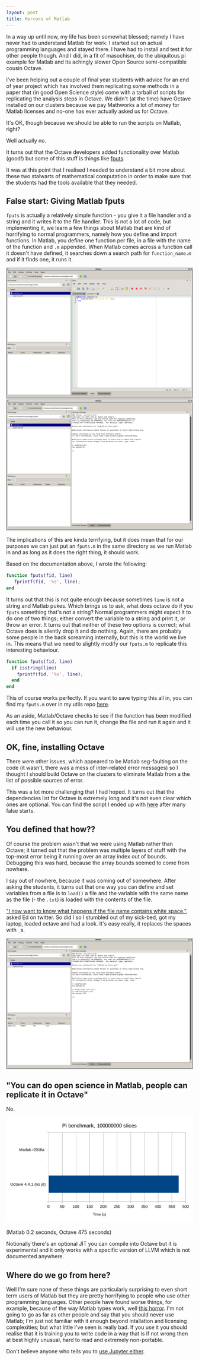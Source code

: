 ```yaml
---
layout: post
title: Horrors of Matlab
---
```


In a way up until now, my life has been somewhat blessed; namely I have never had to understand Matlab for work.  I started out on actual programming languages and stayed there.  I have had to install and test it for other people though.  And I did, in a fit of masochism, do the ubiquitous pi example for Matlab and its achingly slower Open Source semi-compatible cousin Octave.

I've been helping out a couple of final year students with advice for an end of year project which has involved them replicating some methods in a paper that (in good Open Science style) come with a tarball of scripts for replicating the analysis steps in Octave.  We didn't (at the time) have Octave installed on our clusters because we pay Mathworks a lot of money for Matlab licenses and no-one has ever actually asked us for Octave.

It's OK, though because we should be able to run the scripts on Matlab, right?

Well actually no.

It turns out that the Octave developers added functionality over Matlab (good!) but some of this stuff is things like [fputs](http://octave.org/doc/v4.0.0/Simple-Output.html).

It was at this point that I realised I needed to understand a bit more about these two stalwarts of mathematical computation in order to make sure that the students had the tools available that they needed.

False start: Giving Matlab fputs
--------------------------------

`fputs` is actually a relatively simple function - you give it a file handler and a string and it writes it to the file handler.  This is not a lot of code, but implementing it, we learn a few things about Matlab that are kind of horrifying to normal programmers, namely how you define and import functions.  In Matlab, you define one function per file, in a file with the name of the function and `.m` appended.  When Matlab comes across a function call it doesn't have defined, it searches down a search path for `function_name.m` and if it finds one, it runs it.  

![octave loading a function from disk](/images/octave_function0.png)
![octave loading a function from disk](/images/octave_function1.png)

The implications of this are kinda terrifying, but it does mean that for our purposes we can just put an `fputs.m` in the same directory as we run Matlab in and as long as it does the right thing, it should work.

Based on the documentation above, I wrote the following:

```matlab
function fputs(fid, line)
   fprintf(fid, '%s', line);
end

```

It turns out that this is not quite enough because sometimes `line` is not a string and Matlab pukes.  Which brings us to ask, what does octave do if you `fputs` something that's not a string?  Normal programmers might expect it to do one of two things; either convert the variable to a string and print it, or throw an error.  It turns out that neither of these two options is correct; what Octave does is silently drop it and do nothing.  Again, there are probably some people in the back screaming internally, but this is the world we live in.  This means that we need to slightly modify our `fputs.m` to replicate this interesting behaviour.

```matlab
function fputs(fid, line)
  if isstring(line)
    fprintf(fid, '%s', line);
  end
end
```

This of course works perfectly.  If you want to save typing this all in, you can find my `fputs.m` over in my utils repo [here](https://github.com/owainkenwayucl/utils/blob/master/src/matlab-octave/fputs.m).

As an aside, Matlab/Octave checks to see if the function has been modified each time you call it so you can run it, change the file and run it again and it will use the new behaviour.

OK, fine, installing Octave
---------------------------

There were other issues, which appeared to be Matlab seg-faulting on the code (it wasn't, there was a mess of inter-related error messages) so I thought I should build Octave on the clusters to eliminate Matlab from a the list of possible sources of error.

This was a lot more challenging that I had hoped.  It turns out that the dependencies list for Octave is extremely long and it's not even clear which ones are optional.
  You can find the script I ended up with [here](https://github.com/UCL-RITS/rcps-buildscripts/blob/master/octave-4.4.1_install) after many false starts.

You defined that how??
----------------------

Of course the problem wasn't that we were using Matlab rather than Octave; it turned out that the problem was multiple layers of stuff with the top-most error being it running over an array index out of bounds.  Debugging this was hard, because the array bounds seemed to come from nowhere.

I say out of nowhere, because it was coming out of somewhere.  After asking the students, it turns out that one way you can define and set variables from a file is to `load()` a file and the variable with the same name as the file (- the `.txt`) is loaded with the contents of the file.

["I now want to know what happens if the file name contains white space."](https://twitter.com/eddedmondson/status/1038035734895226880), asked Ed on twitter.  So did I so I stumbled out of my sick-bed, got my laptop, loaded octave and had a look.  It's easy really, it replaces the spaces with `_`s.

![screenshot of octave loading a file with spaces in the name](/images/octave_space.png)


"You can do open science in Matlab, people can replicate it in Octave"
----------------------------------------------------------------------

No.

![Performance comparison](/images/octave_speed.png)

(Matlab 0.2 seconds, Octave 475 seconds)

Notionally there's an optional JIT you can compile into Octave but it is experimental and it only works with a specific version of LLVM which is not documented anywhere.

Where do we go from here?
-------------------------

Well I'm sure none of these things are particularly surprising to even short term users of Matlab but they are pretty horrifying to people who use other programming languages.  Other people have found worse things, for example, because of the way Matlab types work, well [this horror](https://twitter.com/augeas/status/1017862450169905153).  I'm not going to go as far as other people and say that you should never use Matlab; I'm just not familiar with it enough beyond intallation and licensing complexities; but what little I've seen is really bad.  If you use it you should realise that it is training you to write code in a way that is if not wrong then at best highly unusual, hard to read and extremely non-portable.

Don't believe anyone who tells you to [use Jupyter either](https://docs.google.com/presentation/d/1n2RlMdmv1p25Xy5thJUhkKGvjtV-dkAIsUXP-AL4ffI/edit).

